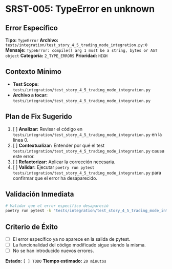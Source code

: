 # SRST-005: TypeError en unknown

## Error Específico
**Tipo:** `TypeError`
**Archivo:** `tests/integration/test_story_4_5_trading_mode_integration.py:0`
**Mensaje:** `TypeError: compile() arg 1 must be a string, bytes or AST object`
**Categoría:** `2_TYPE_ERRORS`
**Prioridad:** `HIGH`

## Contexto Mínimo
- **Test Scope:** `tests/integration/test_story_4_5_trading_mode_integration.py`
- **Archivo a tocar:** `tests/integration/test_story_4_5_trading_mode_integration.py`

## Plan de Fix Sugerido
1. [ ] **Analizar:** Revisar el código en `tests/integration/test_story_4_5_trading_mode_integration.py` en la línea 0.
2. [ ] **Contextualizar:** Entender por qué el test `tests/integration/test_story_4_5_trading_mode_integration.py` causa este error.
3. [ ] **Refactorizar:** Aplicar la corrección necesaria.
4. [ ] **Validar:** Ejecutar `poetry run pytest tests/integration/test_story_4_5_trading_mode_integration.py` para confirmar que el error ha desaparecido.

## Validación Inmediata
```bash
# Validar que el error específico desapareció
poetry run pytest -k "tests/integration/test_story_4_5_trading_mode_integration.py" -v
```

## Criterio de Éxito
- [ ] El error específico ya no aparece en la salida de pytest.
- [ ] La funcionalidad del código modificado sigue siendo la misma.
- [ ] No se han introducido nuevos errores.

**Estado:** `[ ] TODO`
**Tiempo estimado:** `20 minutos`
